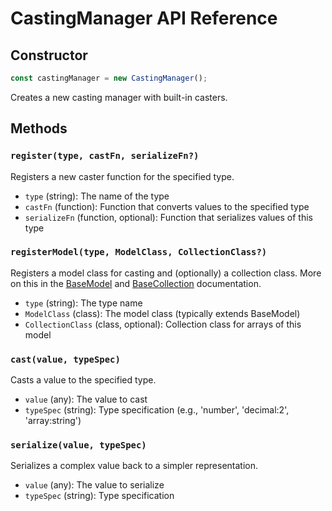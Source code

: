 # CastingManager API Reference

## Constructor

```javascript
const castingManager = new CastingManager();
```

Creates a new casting manager with built-in casters.

## Methods

### `register(type, castFn, serializeFn?)`

Registers a new caster function for the specified type.

- `type` (string): The name of the type
- `castFn` (function): Function that converts values to the specified type
- `serializeFn` (function, optional): Function that serializes values of this type

### `registerModel(type, ModelClass, CollectionClass?)`

Registers a model class for casting and (optionally) a collection class. More on this in the [BaseModel](../models/base-model.md) and [BaseCollection](../collections/base-collection.md) documentation.

- `type` (string): The type name
- `ModelClass` (class): The model class (typically extends BaseModel)
- `CollectionClass` (class, optional): Collection class for arrays of this model

### `cast(value, typeSpec)`

Casts a value to the specified type.

- `value` (any): The value to cast
- `typeSpec` (string): Type specification (e.g., 'number', 'decimal:2', 'array:string')

### `serialize(value, typeSpec)`

Serializes a complex value back to a simpler representation.

- `value` (any): The value to serialize
- `typeSpec` (string): Type specification 